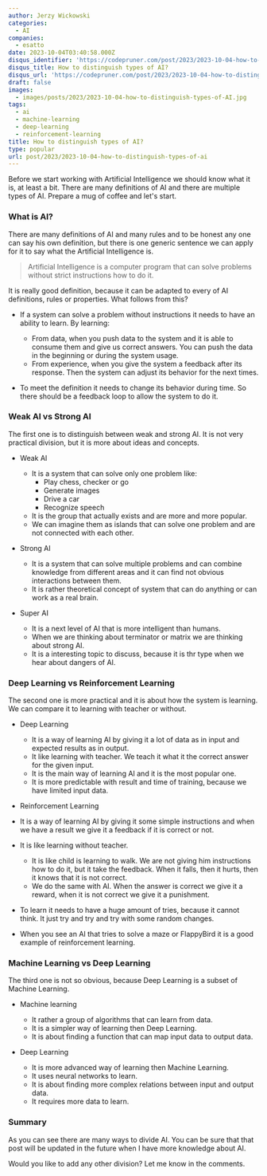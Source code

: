 ```yaml
---
author: Jerzy Wickowski
categories:
  - AI
companies:
  - esatto
date: 2023-10-04T03:40:58.000Z
disqus_identifier: 'https://codepruner.com/post/2023/2023-10-04-how-to-distinguish-types-of-ai'
disqus_title: How to distinguish types of AI?
disqus_url: 'https://codepruner.com/post/2023/2023-10-04-how-to-distinguish-types-of-ai'
draft: false
images:
  - images/posts/2023/2023-10-04-how-to-distinguish-types-of-AI.jpg
tags:
  - ai
  - machine-learning
  - deep-learning
  - reinforcement-learning
title: How to distinguish types of AI?
type: popular
url: post/2023/2023-10-04-how-to-distinguish-types-of-ai
---
```


Before we start working with Artificial Intelligence we should know what it is, at least a bit. There are many definitions of AI and there are multiple types of AI. Prepare a mug of coffee and let's start.

### What is AI?
There are many definitions of AI and many rules and to be honest any one can say his own definition, but there is one generic sentence we can apply for it to say what the  Artificial Intelligence is. 

> Artificial Intelligence is a computer program that can solve problems without strict instructions how to do it.

It is really good definition, because it can be adapted to every of AI definitions, rules or properties. What follows from this?

- If a system can solve a problem without instructions it needs to have an ability to learn. By learning:
    - From data, when you push data to the system and it is able to consume them and give us correct answers. You can push the data in the beginning or during the system usage.
    - From experience, when you give the system a feedback after its response. Then the system can adjust its behavior for the next times.

- To meet the definition it needs to change its behavior during time. So there should be a feedback loop to allow the system to do it.

### Weak AI vs Strong AI
The first one is to distinguish between weak and strong AI. It is not very practical division, but it is more about ideas and concepts.

- Weak AI 
  - It is a system that can solve only one problem like:
    - Play chess, checker or go
    - Generate images
    - Drive a car
    - Recognize speech
  - It is the group that actually exists and are more and more popular.
  - We can imagine them as islands that can solve one problem and are not connected with each other.

- Strong AI 
  - It is a system that can solve multiple problems and can combine knowledge from different areas and it can find not obvious interactions between them.
  - It is rather theoretical concept of system that can do anything or can work as a real brain.

- Super AI
  - It is a next level of AI that is more intelligent than humans.  
  - When we are thinking about terminator or matrix we are thinking about strong AI.
  - It is a interesting topic to discuss, because it is thr type when we hear about dangers of AI.

### Deep Learning vs Reinforcement Learning
The second one is more practical and it is about how the system is learning. We can compare it to learning with teacher or without.

- Deep Learning
  - It is a way of learning AI by giving it a lot of data as in input and expected results as in output.
  - It like learning with teacher. We teach it what it the correct answer for the given input.
  - It is the main way of learning AI and it is the most popular one.
  - It is more predictable with result and time of training, because we have limited input data.
  
- Reinforcement Learning
 - It is a way of learning AI by giving it some simple instructions and when we have a result we give it a feedback if it is correct or not.
 - It is like learning without teacher. 
   - It is like child is learning to walk. We are not giving him instructions how to do it, but it take the feedback. When it falls, then it hurts, then it knows that it is not correct.
   - We do the same with AI. When the answer is correct we give it a reward, when it is not correct we give it a punishment.
 - To learn it needs to have a huge amount of tries, because it cannot think. It just try and try and try with some random changes.
 - When you see an AI that tries to solve a maze or FlappyBird it is a good example of reinforcement learning.

### Machine Learning vs Deep Learning
The third one is not so obvious, because Deep Learning is a subset of Machine Learning.

- Machine learning
  - It rather a group of algorithms that can learn from data.
  - It is a simpler way of learning then Deep Learning.
  - It is about finding a function that can map input data to output data.

- Deep Learning
  - It is more advanced way of learning then Machine Learning.
  - It uses neural networks to learn.
  - It is about finding more complex relations between input and output data.
  - It requires more data to learn.


### Summary
As you can see there are many ways to divide AI. You can be sure that that post will be updated in the future when I have more knowledge about AI.

Would you like to add any other division? Let me know in the comments.
